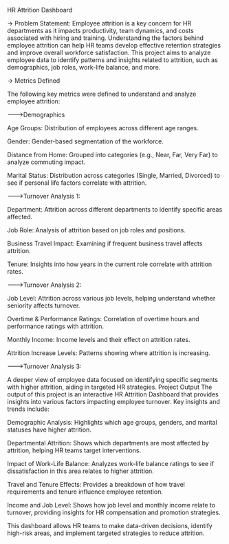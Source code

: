 HR Attrition Dashboard

-> Problem Statement:
Employee attrition is a key concern for HR departments as it impacts productivity, team dynamics, and costs associated with hiring and training. Understanding the factors behind employee attrition can help HR teams develop effective retention strategies and improve overall workforce satisfaction. This project aims to analyze employee data to identify patterns and insights related to attrition, such as demographics, job roles, work-life balance, and more.

-> Metrics Defined

The following key metrics were defined to understand and analyze employee attrition:

--->Demographics

Age Groups: Distribution of employees across different age ranges.

Gender: Gender-based segmentation of the workforce.

Distance from Home: Grouped into categories (e.g., Near, Far, Very Far) to analyze commuting impact.

Marital Status: Distribution across categories (Single, Married, Divorced) to see if personal life factors correlate with attrition.

--->Turnover Analysis 1:

Department: Attrition across different departments to identify specific areas affected.

Job Role: Analysis of attrition based on job roles and positions.

Business Travel Impact: Examining if frequent business travel affects attrition.

Tenure: Insights into how years in the current role correlate with attrition rates.

--->Turnover Analysis 2:

Job Level: Attrition across various job levels, helping understand whether seniority affects turnover.

Overtime & Performance Ratings: Correlation of overtime hours and performance ratings with attrition.

Monthly Income: Income levels and their effect on attrition rates.

Attrition Increase Levels: Patterns showing where attrition is increasing.

--->Turnover Analysis 3:

A deeper view of employee data focused on identifying specific segments with higher attrition, aiding in targeted HR strategies.
Project Output
The output of this project is an interactive HR Attrition Dashboard that provides insights into various factors impacting employee turnover. Key insights and trends include:

Demographic Analysis: Highlights which age groups, genders, and marital statuses have higher attrition.

Departmental Attrition: Shows which departments are most affected by attrition, helping HR teams target interventions.

Impact of Work-Life Balance: Analyzes work-life balance ratings to see if dissatisfaction in this area relates to higher attrition.

Travel and Tenure Effects: Provides a breakdown of how travel requirements and tenure influence employee retention.

Income and Job Level: Shows how job level and monthly income relate to turnover, providing insights for HR compensation and promotion strategies.

This dashboard allows HR teams to make data-driven decisions, identify high-risk areas, and implement targeted strategies to reduce attrition.
